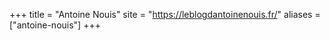 +++
title = "Antoine Nouis"
site = "https://leblogdantoinenouis.fr/"
aliases = ["antoine-nouis"]
+++